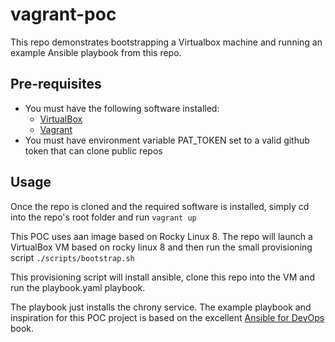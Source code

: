 # vagrant-poc
This repo demonstrates bootstrapping a Virtualbox machine and running an example Ansible playbook from this repo.

## Pre-requisites

- You must have the following software installed:
  - [VirtualBox](https://www.virtualbox.org/)
  - [Vagrant](https://www.vagrantup.com/)
- You must have environment variable PAT_TOKEN set to a valid github token that can clone public repos 

## Usage

Once the repo is cloned and the required software is installed, simply cd into the repo's root folder and run ```vagrant up```

This POC uses aan image based on Rocky Linux 8. The repo will launch a VirtualBox VM based on rocky linux 8 and then run the small provisioning script ```./scripts/bootstrap.sh```

This provisioning script will install ansible, clone this repo into the VM and run the playbook.yaml playbook.

The playbook just installs  the chrony service. The example playbook and inspiration for this POC project is based on the excellent [Ansible for DevOps](https://leanpub.com/ansible-for-devops) book.

